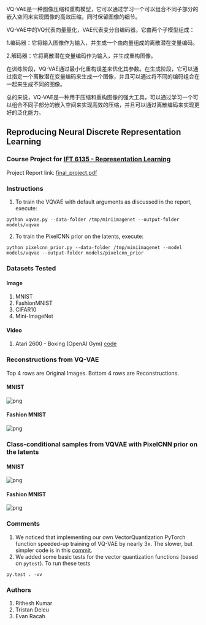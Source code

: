 VQ-VAE是一种图像压缩和重构模型，它可以通过学习一个可以组合不同子部分的嵌入空间来实现图像的高效压缩，同时保留图像的细节。

VQ-VAE中的VQ代表向量量化，VAE代表变分自编码器。它由两个子模型组成：

1.编码器：它将输入图像作为输入，并生成一个由向量组成的离散潜在变量编码。

2.解码器：它将离散潜在变量编码作为输入，并生成重构图像。

在训练阶段，VQ-VAE通过最小化重构误差来优化其参数。在生成阶段，它可以通过指定一个离散潜在变量编码来生成一个图像，并且可以通过将不同的编码组合在一起来生成不同的图像。

总的来说，VQ-VAE是一种用于压缩和重构图像的强大工具，可以通过学习一个可以组合不同子部分的嵌入空间来实现高效的压缩，并且可以通过离散编码来实现更好的泛化能力。

## Reproducing Neural Discrete Representation Learning
### Course Project for [IFT 6135 - Representation Learning](https://ift6135h18.wordpress.com/)

Project Report link: [final_project.pdf](final_project.pdf)

### Instructions
1. To train the VQVAE with default arguments as discussed in the report, execute:
```
python vqvae.py --data-folder /tmp/miniimagenet --output-folder models/vqvae
```
2. To train the PixelCNN prior on the latents, execute:
```
python pixelcnn_prior.py --data-folder /tmp/miniimagenet --model models/vqvae --output-folder models/pixelcnn_prior
```
### Datasets Tested
#### Image
1. MNIST
2. FashionMNIST
3. CIFAR10
4. Mini-ImageNet

#### Video
1. Atari 2600 - Boxing (OpenAI Gym) [code](https://github.com/ritheshkumar95/pytorch-vqvae/tree/evan/video)

### Reconstructions from VQ-VAE
Top 4 rows are Original Images. Bottom 4 rows are Reconstructions.
#### MNIST
![png](samples/vqvae_reconstructions_MNIST.png)
#### Fashion MNIST
![png](samples/vqvae_reconstructions_FashionMNIST.png)

### Class-conditional samples from VQVAE with PixelCNN prior on the latents
#### MNIST
![png](samples/samples_MNIST.png)
#### Fashion MNIST
![png](samples/samples_FashionMNIST.png)

### Comments
1. We noticed that implementing our own VectorQuantization PyTorch function speeded-up training of VQ-VAE by nearly 3x. The slower, but simpler code is in this [commit](https://github.com/ritheshkumar95/pytorch-vqvae/tree/cde142670f701e783f29e9c815f390fc502532e8).
2. We added some basic tests for the vector quantization functions (based on `pytest`). To run these tests
```
py.test . -vv
```

### Authors
1. Rithesh Kumar
2. Tristan Deleu
3. Evan Racah
